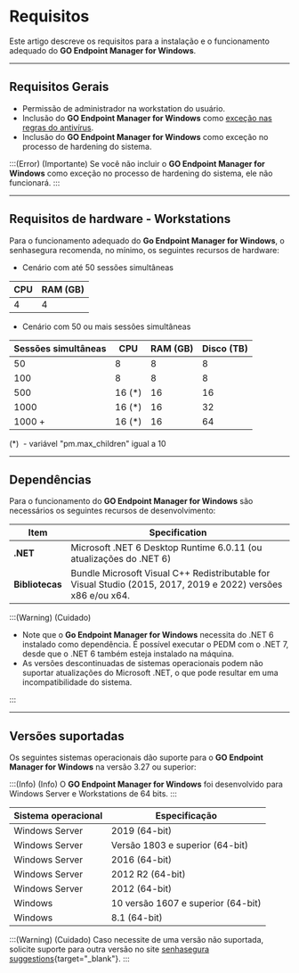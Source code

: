 # Requisitos

Este artigo descreve os requisitos para a instalação e o funcionamento adequado do **GO Endpoint Manager for Windows**.

* * *

## **Requisitos Gerais**

* Permissão de administrador na workstation do usuário.
* Inclusão do **GO Endpoint Manager for Windows** como [exceção nas regras do antivírus](/v3-33/docs/pt/go-windows-antivirus-exclusions).
* Inclusão do **GO Endpoint Manager for Windows** como exceção no processo de hardening do sistema.

:::(Error) (Importante)
Se você não incluir o **GO Endpoint Manager for Windows** como exceção no processo de hardening do sistema, ele não funcionará.
:::

* * *

## Requisitos de hardware - Workstations

Para o funcionamento adequado do **Go Endpoint Manager for Windows**, o senhasegura recomenda, no mínimo, os seguintes recursos de hardware:

- Cenário com até 50 sessões simultâneas

| CPU | RAM (GB) |
| --- | --- |
| 4 | 4 |
- Cenário com 50 ou mais sessões simultâneas

| Sessões simultâneas | CPU | RAM (GB) | Disco (TB) |
| --- | --- | --- | --- |
| 50 | 8 | 8 | 8 |
| 100 | 8 | 8 | 8 |
| 500 | 16 (*) | 16 | 16 |
| 1000 | 16 (*) | 16 | 32 |
| 1000 + | 16 (*) | 16 | 64 |

(*)  - variável "pm.max_children" igual a 10

* * *

## Dependências

Para o funcionamento do **GO Endpoint Manager for Windows** são necessários os seguintes recursos de desenvolvimento:
 
| Item | Specification |
| --- | --- |
| **.NET** | Microsoft .NET 6 Desktop Runtime 6.0.11 (ou atualizações do .NET 6) |
| **Bibliotecas** | Bundle Microsoft Visual C++ Redistributable for Visual Studio (2015, 2017, 2019 e 2022) versões x86 e/ou x64. |

:::(Warning) (Cuidado)

* Note que o **Go Endpoint Manager for Windows** necessita do .NET 6 instalado como dependência. É possível executar o PEDM com o .NET 7, desde que o .NET 6 também esteja instalado na máquina.
* As versões descontinuadas de sistemas operacionais podem não suportar atualizações do Microsoft .NET, o que pode resultar em uma incompatibilidade do sistema.

:::

* * *

## Versões suportadas

Os seguintes sistemas operacionais dão suporte para o **GO Endpoint Manager for Windows** na versão 3.27 ou superior:

:::(Info) (Info)
O **GO Endpoint Manager for Windows** foi desenvolvido para Windows Server e Workstations de 64 bits.
:::

| Sistema operacional  | Especificação |
| --- | --- |
| Windows Server  | 2019 (64-bit)|
| Windows Server  | Versão 1803 e superior (64-bit)|
| Windows Server  | 2016 (64-bit)|
| Windows Server | 2012 R2 (64-bit) |
| Windows Server  | 2012 (64-bit) |
| Windows |10 versão 1607 e superior (64-bit) |
| Windows | 8.1 (64-bit) |

:::(Warning) (Cuidado)
Caso necessite de uma versão não suportada, solicite suporte para outra versão no site [senhasegura suggestions](https://senhasegura.com/suggestions/){target="_blank"}.
:::